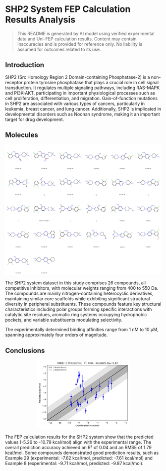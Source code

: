 # SHP2 System FEP Calculation Results Analysis

> This README is generated by AI model using verified experimental data and Uni-FEP calculation results. Content may contain inaccuracies and is provided for reference only. No liability is assumed for outcomes related to its use.

## Introduction

SHP2 (Src Homology Region 2 Domain-containing Phosphatase-2) is a non-receptor protein tyrosine phosphatase that plays a crucial role in cell signal transduction. It regulates multiple signaling pathways, including RAS-MAPK and PI3K-AKT, participating in important physiological processes such as cell proliferation, differentiation, and migration. Gain-of-function mutations in SHP2 are associated with various types of cancers, particularly in leukemia, breast cancer, and lung cancer. Additionally, SHP2 is implicated in developmental disorders such as Noonan syndrome, making it an important target for drug development.

## Molecules

![Molecular structures of representative compounds](mol_grid.png)

The SHP2 system dataset in this study comprises 26 compounds, all competitive inhibitors, with molecular weights ranging from 400 to 550 Da. The compounds are mainly nitrogen-containing heterocyclic derivatives, maintaining similar core scaffolds while exhibiting significant structural diversity in peripheral substituents. These compounds feature key structural characteristics including polar groups forming specific interactions with catalytic site residues, aromatic ring systems occupying hydrophobic pockets, and variable substituents modulating selectivity.

The experimentally determined binding affinities range from 1 nM to 10 μM, spanning approximately four orders of magnitude.

## Conclusions

<p align="center"><img src="result_dG.png" width="300"></p>

The FEP calculation results for the SHP2 system show that the predicted values (-5.26 to -10.79 kcal/mol) align with the experimental range. The overall prediction accuracy achieved an R² of 0.04 and an RMSE of 1.79 kcal/mol. Some compounds demonstrated good prediction results, such as Example 29 (experimental: -7.62 kcal/mol, predicted: -7.61 kcal/mol) and Example 8 (experimental: -9.71 kcal/mol, predicted: -9.87 kcal/mol). 